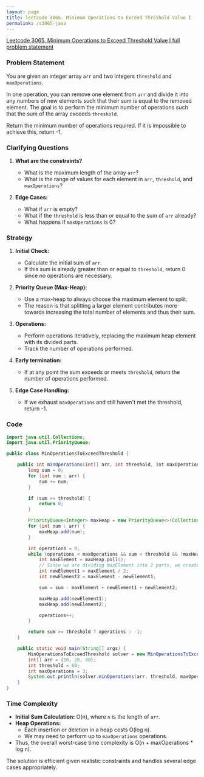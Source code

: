 ```yaml
---
layout: page
title: leetcode 3065. Minimum Operations to Exceed Threshold Value I
permalink: /s3065-java
---
```

[Leetcode 3065. Minimum Operations to Exceed Threshold Value I full problem statement](https://algoadvance.github.io/algoadvance/l3065)
### Problem Statement

You are given an integer array `arr` and two integers `threshold` and `maxOperations`.

In one operation, you can remove one element from `arr` and divide it into any numbers of new elements such that their sum is equal to the removed element. The goal is to perform the minimum number of operations such that the sum of the array exceeds `threshold`.

Return the minimum number of operations required. If it is impossible to achieve this, return -1.

### Clarifying Questions

1. **What are the constraints?**
   - What is the maximum length of the array `arr`?
   - What is the range of values for each element in `arr`, `threshold`, and `maxOperations`?

2. **Edge Cases:**
   - What if `arr` is empty?
   - What if the `threshold` is less than or equal to the sum of `arr` already?
   - What happens if `maxOperations` is 0?

### Strategy

1. **Initial Check:**
   - Calculate the initial sum of `arr`.
   - If this sum is already greater than or equal to `threshold`, return 0 since no operations are necessary.

2. **Priority Queue (Max-Heap):**
   - Use a max-heap to always choose the maximum element to split.
   - The reason is that splitting a larger element contributes more towards increasing the total number of elements and thus their sum.

3. **Operations:**
   - Perform operations iteratively, replacing the maximum heap element with its divided parts.
   - Track the number of operations performed.

4. **Early termination:**
   - If at any point the sum exceeds or meets `threshold`, return the number of operations performed.

5. **Edge Case Handling:**
   - If we exhaust `maxOperations` and still haven't met the threshold, return -1.

### Code

```java
import java.util.Collections;
import java.util.PriorityQueue;

public class MinOperationsToExceedThreshold {

    public int minOperations(int[] arr, int threshold, int maxOperations) {
        long sum = 0;
        for (int num : arr) {
            sum += num;
        }

        if (sum >= threshold) {
            return 0;
        }

        PriorityQueue<Integer> maxHeap = new PriorityQueue<>(Collections.reverseOrder());
        for (int num : arr) {
            maxHeap.add(num);
        }

        int operations = 0;
        while (operations < maxOperations && sum < threshold && !maxHeap.isEmpty()) {
            int maxElement = maxHeap.poll();
            // Since we are dividing maxElement into 2 parts, we create two new elements.
            int newElement1 = maxElement / 2;
            int newElement2 = maxElement - newElement1;

            sum = sum - maxElement + newElement1 + newElement2;

            maxHeap.add(newElement1);
            maxHeap.add(newElement2);

            operations++;
        }

        return sum >= threshold ? operations : -1;
    }

    public static void main(String[] args) {
        MinOperationsToExceedThreshold solver = new MinOperationsToExceedThreshold();
        int[] arr = {10, 20, 30};
        int threshold = 60;
        int maxOperations = 3;
        System.out.println(solver.minOperations(arr, threshold, maxOperations)); // Output: 1
    }
}
```

### Time Complexity

- **Initial Sum Calculation:** O(n), where `n` is the length of `arr`.
- **Heap Operations:**
  - Each insertion or deletion in a heap costs O(log n).
  - We may need to perform up to `maxOperations` operations.
- Thus, the overall worst-case time complexity is O(n + maxOperations * log n).

The solution is efficient given realistic constraints and handles several edge cases appropriately.